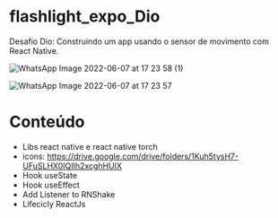 # flashlight_expo_Dio

Desafio Dio: Construindo um app usando o sensor de movimento com React Native.

![WhatsApp Image 2022-06-07 at 17 23 58 (1)](https://user-images.githubusercontent.com/61121425/172478670-1fbf8974-ad2c-4d87-a0ee-d3710c867505.jpeg)

![WhatsApp Image 2022-06-07 at 17 23 57](https://user-images.githubusercontent.com/61121425/172476843-23f4bc97-8b10-45ef-b05b-5cdaa3508b46.jpeg)

# Conteúdo

- Libs react native e react native torch
- icons: https://drive.google.com/drive/folders/1Kuh5tysH7-UFuSLHX0IQIIh2xcghHUIX
- Hook useState
- Hook useEffect
- Add Listener to RNShake
- Lifecicly ReactJs

